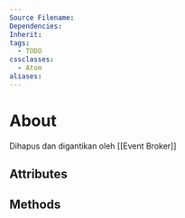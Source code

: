 ```yaml
---
Source Filename: 
Dependencies: 
Inherit: 
tags:
  - TODO
cssclasses:
  - Atom
aliases:
---
```

# About
Dihapus dan digantikan oleh [[Event Broker]]

## Attributes

## Methods
